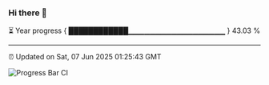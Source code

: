 ### Hi there 👋

⏳ Year progress { ████████████▁▁▁▁▁▁▁▁▁▁▁▁▁▁▁▁▁▁ } 43.03 %

---

⏰ Updated on Sat, 07 Jun 2025 01:25:43 GMT

![Progress Bar CI](https://github.com/JuvenileQ/Progress-Bar-CI/workflows/main/badge.svg)

